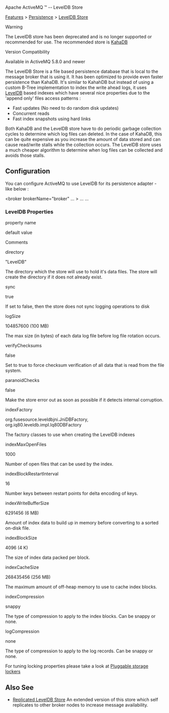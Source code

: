 Apache ActiveMQ ™ -- LevelDB Store 

[Features](features.html) > [Persistence](persistence.html) > [LevelDB Store](leveldb-store.html)


Warning

The LevelDB store has been deprecated and is no longer supported or recommended for use. The recommended store is [KahaDB](kahadb.html)

Version Compatibility

Available in ActiveMQ 5.8.0 and newer

The LevelDB Store is a file based persistence database that is local to the message broker that is using it. It has been optimized to provide even faster persistence than KahaDB. It's similar to KahahDB but instead of using a custom B-Tree implementation to index the write ahead logs, it uses [LevelDB](https://code.google.com/p/leveldb/) based indexes which have several nice properties due to the 'append only' files access patterns :

*   Fast updates (No need to do random disk updates)
*   Concurrent reads
*   Fast index snapshots using hard links

Both KahaDB and the LevelDB store have to do periodic garbage collection cycles to determine which log files can deleted. In the case of KahaDB, this can be quite expensive as you increase the amount of data stored and can cause read/write stalls while the collection occurs. The LevelDB store uses a much cheaper algorithm to determine when log files can be collected and avoids those stalls.

Configuration
-------------

You can configure ActiveMQ to use LevelDB for its persistence adapter - like below :

  <broker brokerName="broker" ... >
    ...
    <persistenceAdapter>
      <levelDB directory="activemq-data"/>
    </persistenceAdapter>
    ...
  </broker>

### LevelDB Properties

property name

default value

Comments

directory

"LevelDB"

The directory which the store will use to hold it's data files. The store will create the directory if it does not already exist.

sync

true

If set to false, then the store does not sync logging operations to disk

logSize

104857600 (100 MB)

The max size (in bytes) of each data log file before log file rotation occurs.

verifyChecksums

false

Set to true to force checksum verification of all data that is read from the file system.

paranoidChecks

false

Make the store error out as soon as possible if it detects internal corruption.

indexFactory

org.fusesource.leveldbjni.JniDBFactory, org.iq80.leveldb.impl.Iq80DBFactory

The factory classes to use when creating the LevelDB indexes

indexMaxOpenFiles

1000

Number of open files that can be used by the index.

indexBlockRestartInterval

16

Number keys between restart points for delta encoding of keys.

indexWriteBufferSize

6291456 (6 MB)

Amount of index data to build up in memory before converting to a sorted on-disk file.

indexBlockSize

4096 (4 K)

The size of index data packed per block.

indexCacheSize

268435456 (256 MB)

The maximum amount of off-heap memory to use to cache index blocks.

indexCompression

snappy

The type of compression to apply to the index blocks. Can be snappy or none.

logCompression

none

The type of compression to apply to the log records. Can be snappy or none.

For tuning locking properties please take a look at [Pluggable storage lockers](pluggable-storage-lockers.html)

Also See
--------

*   [Replicated LevelDB Store](replicated-leveldb-store.html) An extended version of this store which self replicates to other broker nodes to increase message availability.

